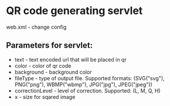 # QR code generating servlet

web.xml - change config

## Parameters for servlet: 
- text - text encoded url that will be placed in qr
- color - color of qr code
- background - background color
- fileType - type of output file. Supported formats: (SVG("svg"), PNG("png"), WBMP("wbmp"), JPG("jpg"), JPEG("jpeg"))
- correctionLevel - level of correction. Supported: (L, M, Q, H)
- x - size for sqared image 
